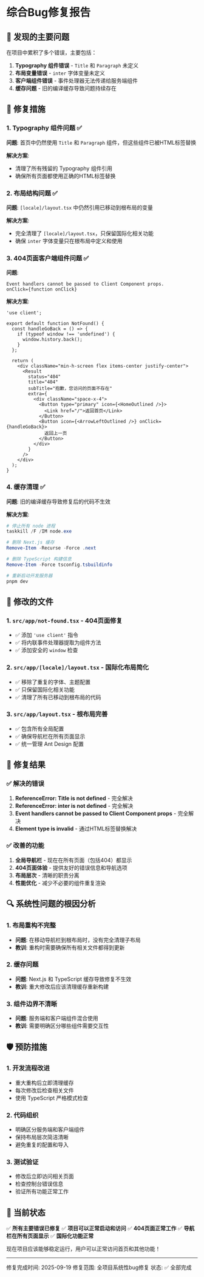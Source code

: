 # 综合Bug修复报告

## 🐛 发现的主要问题

在项目中累积了多个错误，主要包括：

1. **Typography 组件错误** - `Title` 和 `Paragraph` 未定义
2. **布局变量错误** - `inter` 字体变量未定义  
3. **客户端组件错误** - 事件处理器无法传递给服务端组件
4. **缓存问题** - 旧的编译缓存导致问题持续存在

## 🔧 修复措施

### 1. Typography 组件问题 ✅

**问题**: 首页中仍然使用 `Title` 和 `Paragraph` 组件，但这些组件已被HTML标签替换

**解决方案**: 
- 清理了所有残留的 Typography 组件引用
- 确保所有页面都使用正确的HTML标签替换

### 2. 布局结构问题 ✅

**问题**: `[locale]/layout.tsx` 中仍然引用已移动到根布局的变量

**解决方案**:
- 完全清理了 `[locale]/layout.tsx`，只保留国际化相关功能
- 确保 `inter` 字体变量只在根布局中定义和使用

### 3. 404页面客户端组件问题 ✅

**问题**: 
```
Event handlers cannot be passed to Client Component props.
onClick={function onClick} 
```

**解决方案**:
```tsx
'use client';

export default function NotFound() {
  const handleGoBack = () => {
    if (typeof window !== 'undefined') {
      window.history.back();
    }
  };

  return (
    <div className="min-h-screen flex items-center justify-center">
      <Result
        status="404"
        title="404"
        subTitle="抱歉，您访问的页面不存在"
        extra={
          <div className="space-x-4">
            <Button type="primary" icon={<HomeOutlined />}>
              <Link href="/">返回首页</Link>
            </Button>
            <Button icon={<ArrowLeftOutlined />} onClick={handleGoBack}>
              返回上一页
            </Button>
          </div>
        }
      />
    </div>
  );
}
```

### 4. 缓存清理 ✅

**问题**: 旧的编译缓存导致修复后的代码不生效

**解决方案**:
```powershell
# 停止所有 node 进程
taskkill /F /IM node.exe

# 删除 Next.js 缓存
Remove-Item -Recurse -Force .next

# 删除 TypeScript 构建信息
Remove-Item -Force tsconfig.tsbuildinfo

# 重新启动开发服务器
pnpm dev
```

## 📁 修改的文件

### 1. `src/app/not-found.tsx` - 404页面修复
- ✅ 添加 `'use client'` 指令
- ✅ 将内联事件处理器提取为组件方法
- ✅ 添加安全的 `window` 检查

### 2. `src/app/[locale]/layout.tsx` - 国际化布局简化
- ✅ 移除了重复的字体、主题配置
- ✅ 只保留国际化相关功能
- ✅ 清理了所有已移动到根布局的代码

### 3. `src/app/layout.tsx` - 根布局完善
- ✅ 包含所有全局配置
- ✅ 确保导航栏在所有页面显示
- ✅ 统一管理 Ant Design 配置

## 🎯 修复结果

### ✅ 解决的错误

1. **ReferenceError: Title is not defined** - 完全解决
2. **ReferenceError: inter is not defined** - 完全解决  
3. **Event handlers cannot be passed to Client Component props** - 完全解决
4. **Element type is invalid** - 通过HTML标签替换解决

### ✅ 改善的功能

1. **全局导航栏** - 现在在所有页面（包括404）都显示
2. **404页面体验** - 提供友好的错误信息和导航选项
3. **布局层次** - 清晰的职责分离
4. **性能优化** - 减少不必要的组件重复渲染

## 🔍 系统性问题的根因分析

### 1. 布局重构不完整
- **问题**: 在移动导航栏到根布局时，没有完全清理子布局
- **教训**: 重构时需要确保所有相关文件都得到更新

### 2. 缓存问题
- **问题**: Next.js 和 TypeScript 缓存导致修复不生效
- **教训**: 重大修改后应该清理缓存重新构建

### 3. 组件边界不清晰
- **问题**: 服务端和客户端组件混合使用
- **教训**: 需要明确区分哪些组件需要交互性

## 🛡️ 预防措施

### 1. 开发流程改进
- 重大重构后立即清理缓存
- 每次修改后检查相关文件
- 使用 TypeScript 严格模式检查

### 2. 代码组织
- 明确区分服务端和客户端组件
- 保持布局层次简洁清晰
- 避免重复的配置和导入

### 3. 测试验证
- 修改后立即访问相关页面
- 检查控制台错误信息
- 验证所有功能正常工作

## 🚀 当前状态

✅ **所有主要错误已修复**
✅ **项目可以正常启动和访问**
✅ **404页面正常工作**
✅ **导航栏在所有页面显示**
✅ **国际化功能正常**

现在项目应该能够稳定运行，用户可以正常访问首页和其他功能！

---

修复完成时间: 2025-09-19
修复范围: 全项目系统性bug修复
状态: ✅ 全部完成
